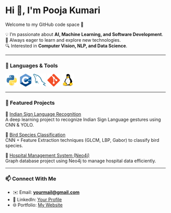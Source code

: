 # Hi 👋, I'm Pooja Kumari  
Welcome to my GitHub code space 🚀  

💡 I’m passionate about **AI, Machine Learning, and Software Development**.  
🎯 Always eager to learn and explore new technologies.  
🔍 Interested in **Computer Vision, NLP, and Data Science**.  

---

### 🔧 Languages & Tools  
<p align="left">  
<img src="https://raw.githubusercontent.com/devicons/devicon/master/icons/python/python-original.svg" alt="python" width="40" height="40"/>  
<img src="https://raw.githubusercontent.com/devicons/devicon/master/icons/cplusplus/cplusplus-original.svg" alt="cpp" width="40" height="40"/>  
<img src="https://raw.githubusercontent.com/devicons/devicon/master/icons/mysql/mysql-original.svg" alt="mysql" width="40" height="40"/>  
<img src="https://raw.githubusercontent.com/devicons/devicon/master/icons/git/git-original.svg" alt="git" width="40" height="40"/>  
<img src="https://raw.githubusercontent.com/devicons/devicon/master/icons/linux/linux-original.svg" alt="linux" width="40" height="40"/>  
</p>

---

### 📂 Featured Projects  

🔹 [Indian Sign Language Recognition](https://github.com/poojakumari22p/indian-sign-language)  
A deep learning project to recognize Indian Sign Language gestures using CNN & YOLO.  

🔹 [Bird Species Classification](https://github.com/poojakumari22p/bird-classification)  
CNN + Feature Extraction techniques (GLCM, LBP, Gabor) to classify bird species.  

🔹 [Hospital Management System (Neo4j)](https://github.com/poojakumari22p/hospital-management)  
Graph database project using Neo4j to manage hospital data efficiently.  

---

### 📫 Connect With Me  
- ✉️ Email: **yourmail@gmail.com**  
- 🔗 LinkedIn: [Your Profile](https://linkedin.com/in/your-link)  
- 🌐 Portfolio: [My Website](https://sites.google.com/view/pooja-kumari/home)  

